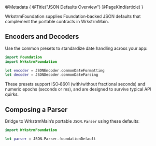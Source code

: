 @Metadata {
@Title("JSON Defaults Overview")
@PageKind(article)
}

WrkstrmFoundation supplies Foundation‑backed JSON defaults that complement the portable contracts in WrkstrmMain.

## Encoders and Decoders

Use the common presets to standardize date handling across your app:

```swift
import Foundation
import WrkstrmFoundation

let encoder = JSONEncoder.commonDateFormatting
let decoder = JSONDecoder.commonDateParsing
```

These presets support ISO‑8601 (with/without fractional seconds) and numeric epochs (seconds or ms), and are designed to survive typical API quirks.

## Composing a Parser

Bridge to WrkstrmMain’s portable `JSON.Parser` using these defaults:

```swift
import WrkstrmFoundation

let parser = JSON.Parser.foundationDefault
```

